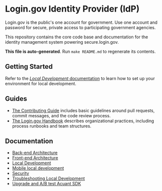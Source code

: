 # Login.gov Identity Provider (IdP)

Login.gov is the public's one account for government. Use one account and password for secure, private access to participating government agencies.

This repository contains the core code base and documentation for the identity management system powering secure.login.gov.

**This file is auto-generated**. Run `make README.md` to regenerate its contents.

## Getting Started

Refer to the [_Local Development_ documentation](./docs/local-development.md) to learn how to set up your environment for local development.

## Guides

- [The Contributing Guide](CONTRIBUTING.md) includes basic guidelines around pull requests, commit messages, and the code review process.
- [The Login.gov Handbook](https://handbook.login.gov/) describes organizational practices, including process runbooks and team structures.

## Documentation

- [Back-end Architecture](docs/backend.md)
- [Front-end Architecture](docs/frontend.md)
- [Local Development](docs/local-development.md)
- [Mobile local development](docs/mobile.md)
- [Security](docs/SECURITY.md)
- [Troubleshooting Local Development](docs/troubleshooting.md)
- [Upgrade and A/B test Acuant SDK](docs/sdk-upgrade.md)
